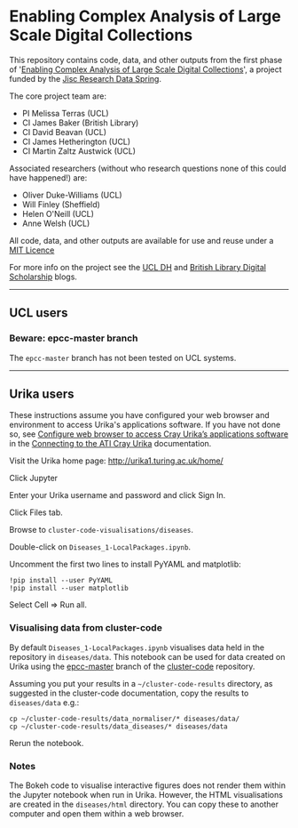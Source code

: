 # Enabling Complex Analysis of Large Scale Digital Collections

This repository contains code, data, and other outputs from the first phase of '[Enabling Complex Analysis of Large Scale Digital Collections](http://figshare.com/articles/Enabling_Complex_Analysis_of_Large_Scale_Digital_Collections/1319482)', a project funded by the [Jisc Research Data Spring](http://opensource.org/licenses/MIT).

The core project team are:

- PI Melissa Terras (UCL)
- CI James Baker (British Library)
- CI David Beavan (UCL)
- CI James Hetherington (UCL)
- CI Martin Zaltz Austwick (UCL)

Associated researchers (without who research questions none of this could have happened!) are:
- Oliver Duke-Williams (UCL)
- Will Finley (Sheffield)
- Helen O'Neill (UCL)
- Anne Welsh (UCL)

All code, data, and other outputs are available for use and reuse under a [MIT Licence](http://opensource.org/licenses/MIT)

For more info on the project see the [UCL DH](http://blogs.ucl.ac.uk/dh/2015/05/07/bluclobber-or-enabling-complex-analysis-of-large-scale-digital-collections/) and [British Library Digital Scholarship](http://britishlibrary.typepad.co.uk/digital-scholarship/) blogs.

---

## UCL users

### Beware: epcc-master branch

The `epcc-master` branch has not been tested on UCL systems. 

---

## Urika users

These instructions assume you have configured your web browser and environment to access Urika's applications software. If you have not done so, see [Configure web browser to access Cray Urika’s applications software](http://ati-rescomp-service-docs.readthedocs.io/en/latest/cray/connecting.html#configure-web-browser-to-access-cray-urika-s-applications-software) in the [Connecting to the ATI Cray Urika](http://ati-rescomp-service-docs.readthedocs.io/en/latest/cray/connecting.html) documentation.

Visit the Urika home page: http://urika1.turing.ac.uk/home/

Click Jupyter

Enter your Urika username and password and click Sign In.

Click Files tab.

Browse to `cluster-code-visualisations/diseases`.

Double-click on `Diseases_1-LocalPackages.ipynb`.

Uncomment the first two lines to install PyYAML and matplotlib:

```
!pip install --user PyYAML
!pip install --user matplotlib
```

Select Cell => Run all.

### Visualising data from cluster-code

By default `Diseases_1-LocalPackages.ipynb` visualises data held in the repository in `diseases/data`. This notebook can be used for data created on Urika using the [epcc-master](https://github.com/alan-turing-institute/cluster-code/tree/epcc-master) branch of the [cluster-code](https://github.com/alan-turing-institute/cluster-code/) repository.

Assuming you put your results in a `~/cluster-code-results` directory, as suggested in the cluster-code documentation, copy the results to `diseases/data` e.g.:

```
cp ~/cluster-code-results/data_normaliser/* diseases/data/
cp ~/cluster-code-results/data_diseases/* diseases/data
``` 

Rerun the notebook.

### Notes

The Bokeh code to visualise interactive figures does not render them within the Jupyter notebook when run in Urika. However, the HTML visualisations are created in the `diseases/html` directory. You can copy these to another computer and open them within a web browser.
